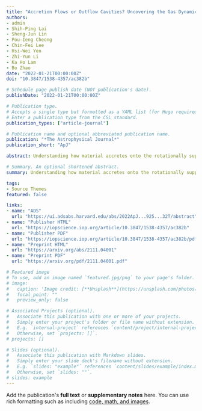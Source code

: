 ```yaml
---
title: "Accretion Flows or Outflow Cavities? Uncovering the Gas Dynamics around Lupus 3-MMS"
authors:
- admin
- Shih-Ping Lai
- Sheng-Jun Lin
- Pou-Ieng Cheong
- Chin-Fei Lee
- Hsi-Wei Yen
- Zhi-Yun Li
- Ka Ho Lam
- Bo Zhao
date: "2022-01-21T00:00:00Z"
doi: "10.3847/1538-4357/ac382b"

# Schedule page publish date (NOT publication's date).
publishDate: "2022-01-21T00:00:00Z"

# Publication type.
# Accepts a single type but formatted as a YAML list (for Hugo requirements).
# Enter a publication type from the CSL standard.
publication_types: ["article-journal"]

# Publication name and optional abbreviated publication name.
publication: "*The Astrophysical Journal*"
publication_short: "ApJ"

abstract: Understanding how material accretes onto the rotationally supported disk from the surrounding envelope of gas and dust in the youngest protostellar systems is important for describing how disks are formed. Magnetohydrodynamic simulations of magnetized, turbulent disk formation usually show spiral-like streams of material (accretion flows) connecting the envelope to the disk. However, accretion flows in these early stages of protostellar formation still remain poorly characterized, due to their low intensity, and possibly some extended structures are disregarded as being part of the outflow cavity. We use ALMA archival data of a young Class 0 protostar, Lupus 3-MMS, to uncover four extended accretion flow-like structures in C<sup>18<sup>O that follow the edges of the outflows. We make various types of position-velocity cuts to compare with the outflows and find the extended structures are not consistent with the outflow emission, but rather more consistent with a simple infall model. We then use a dendrogram algorithm to isolate five substructures in position-position-velocity space. Four out of the five substructures fit well (>95%) with our simple infall model, with specific angular momenta between 2.7-6.9 × 10-4 km s-1 pc and mass-infall rates of 0.5-1.1 × 10-6 M ⊙ yr-1. Better characterization of the physical structure in the supposed "outflow cavities" is important to disentangle the true outflow cavities and accretion flows.

# Summary. An optional shortened abstract.
summary: Understanding how material accretes onto the rotationally supported disk from the surrounding envelope of gas and dust in the youngest protostellar systems is important for describing how disks are formed. 

tags:
- Source Themes
featured: false

links:
- name: "ADS"
  url: "https://ui.adsabs.harvard.edu/abs/2022ApJ...925...32T/abstract"
- name: "Publisher HTML"
  url: "https://iopscience.iop.org/article/10.3847/1538-4357/ac382b"
- name: "Publisher PDF"
  url: "https://iopscience.iop.org/article/10.3847/1538-4357/ac382b/pdf"
- name: "Preprint HTML"
  url: "https://arxiv.org/abs/2111.04001"
- name: "Preprint PDF"
  url: "https://arxiv.org/pdf/2111.04001.pdf"

# Featured image
# To use, add an image named `featured.jpg/png` to your page's folder. 
# image:
#   caption: 'Image credit: [**Unsplash**](https://unsplash.com/photos/jdD8gXaTZsc)'
#   focal_point: ""
#   preview_only: false

# Associated Projects (optional).
#   Associate this publication with one or more of your projects.
#   Simply enter your project's folder or file name without extension.
#   E.g. `internal-project` references `content/project/internal-project/index.md`.
#   Otherwise, set `projects: []`.
# projects: []

# Slides (optional).
#   Associate this publication with Markdown slides.
#   Simply enter your slide deck's filename without extension.
#   E.g. `slides: "example"` references `content/slides/example/index.md`.
#   Otherwise, set `slides: ""`.
# slides: example
---
```


Add the publication's **full text** or **supplementary notes** here. You can use rich formatting such as including [code, math, and images](https://docs.hugoblox.com/content/writing-markdown-latex/).
